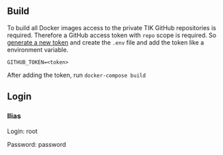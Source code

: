 

## Build

To build all Docker images access to the private TIK GitHub repositories is required.
Therefore a GitHub access token with `repo` scope is required.
So [generate a new token](https://github.tik.uni-stuttgart.de/settings/tokens) and create the `.env` file and add the token like a environment variable.
```
GITHUB_TOKEN=<token>
```

After adding the token, run `docker-compose build`

## Login

### Ilias
Login: root

Password: password
